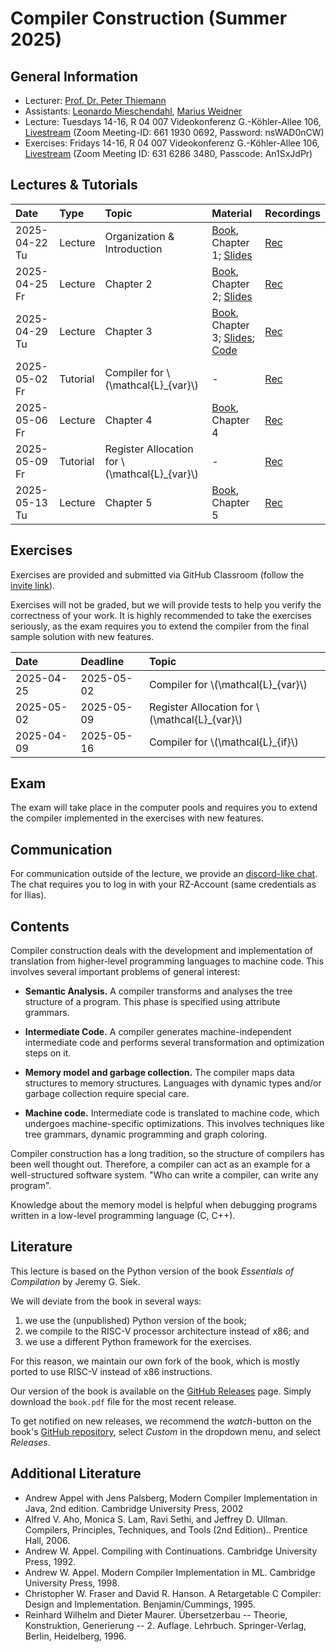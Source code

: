 # Compiler Construction (Summer 2025)

## General Information

- Lecturer: [Prof. Dr. Peter Thiemann](/team/thiemann.md)
- Assistants: [Leonardo Mieschendahl](/team/mieschendahl.md), [Marius Weidner](/team/weidner.md)
- Lecture: Tuesdays 14-16, R 04 007 Videokonferenz G.-Köhler-Allee 106, [Livestream][zoom1] (Zoom Meeting-ID: 661 1930 0692, Password: nsWAD0nCW)
- Exercises: Fridays 14-16, R 04 007 Videokonferenz G.-Köhler-Allee 106, [Livestream][zoom2] (Zoom Meeting ID: 631 6286 3480, Passcode: An1SxJdPr)

[zoom1]: https://uni-freiburg.zoom-x.de/j/66119300692?pwd=4it8s1KQ6T7LBSaZkSk2bYarBR7Zl5.1
[zoom2]: https://uni-freiburg.zoom-x.de/j/63162863480?pwd=NQoZk82SvNbFqDtJQVyEvbvMfLBNnG.1

## Lectures & Tutorials

| Date | Type | Topic | Material | Recordings 
|:-----|:-----|:-----|:-----|:-----|
| 2025-04-22 Tu | Lecture | Organization & Introduction | [Book][book], Chapter 1; [Slides][lec01-slides] | [Rec][lec01-rec] |
| 2025-04-25 Fr | Lecture | Chapter 2 | [Book][book], Chapter 2; [Slides][lec02-slides] | [Rec][lec02-rec] |
| 2025-04-29 Tu | Lecture | Chapter 3 | [Book][book], Chapter 3; [Slides][lec03-slides]; [Code][lec03-code] | [Rec][lec03-rec] |
| 2025-05-02 Fr | Tutorial | Compiler for \\(\mathcal{L}_{var}\\) | - | [Rec][tut01-rec] |
| 2025-05-06 Fr | Lecture | Chapter 4 |  [Book][book], Chapter 4 | [Rec][lec04-rec] |
| 2025-05-09 Fr | Tutorial | Register Allocation for \\(\mathcal{L}_{var}\\) | - | [Rec][tut02-rec] |
| 2025-05-13 Tu | Lecture | Chapter 5 |  [Book][book], Chapter 5 | [Rec][lec05-rec] |

[lec01-slides]: cc/slides/01-intro.pdf
[lec01-rec]: http://archive.informatik.uni-freiburg.de/courses/proglang/2025-SS-Compilers/2025-04-22-lecture-1.mp4
[lec02-slides]: cc/slides/20250425-slides.pdf
[lec02-rec]: http://archive.informatik.uni-freiburg.de/courses/proglang/2025-SS-Compilers/2025-04-25-lecture-1.mp4
[lec03-code]: cc/material/chapter3.zip
[lec03-slides]: cc/slides/20250429-slides.pdf
[lec03-rec]: http://archive.informatik.uni-freiburg.de/courses/proglang/2025-SS-Compilers/2025-04-29-lecture-1.mp4
[lec04-rec]: http://archive.informatik.uni-freiburg.de/courses/proglang/2025-SS-Compilers/2025-05-06-lecture-1.mp4
[lec05-rec]: http://archive.informatik.uni-freiburg.de/courses/proglang/2025-SS-Compilers/2025-05-13-lecture-1.mp4
[tut01-rec]: http://archive.informatik.uni-freiburg.de/courses/proglang/2025-SS-Compilers/2025-05-02-tutorial.mp4
[tut02-rec]: http://archive.informatik.uni-freiburg.de/courses/proglang/2025-SS-Compilers/2025-05-09-tutorial.mp4

## Exercises

Exercises are provided and submitted via GitHub Classroom (follow the [invite link](https://classroom.github.com/a/N58OPy1R)).

Exercises will not be graded, but we will provide tests to
help you verify the correctness of your work. It is highly recommended
to take the exercises seriously, as the exam requires you to extend
the compiler from the final sample solution with new features.

| Date | Deadline | Topic |
|:-----|:-----|:-----|
| 2025-04-25 | 2025-05-02 | Compiler for \\(\mathcal{L}_{var}\\) |
| 2025-05-02 | 2025-05-09 | Register Allocation for \\(\mathcal{L}_{var}\\) |
| 2025-04-09 | 2025-05-16 | Compiler for \\(\mathcal{L}_{if}\\) |

## Exam

The exam will take place in the computer pools and requires you to
extend the compiler implemented in the exercises with new features.

## Communication

For communication outside of the lecture, we provide an 
[discord-like chat](https://chat.laurel.informatik.uni-freiburg.de/invite/WRjCqL).
The chat requires you to log in with your RZ-Account (same credentials as for Ilias).

## Contents

Compiler construction deals with the development and implementation of
translation from higher-level programming languages to machine
code. This involves several important problems of general interest:

- **Semantic Analysis.**
  A compiler transforms and analyses the tree structure of a
  program. This phase is specified using attribute grammars.

- **Intermediate Code.**
  A compiler generates machine-independent intermediate code and
  performs several transformation and optimization steps on it.

- **Memory model and garbage collection.**
  The compiler maps data structures to memory structures. Languages
  with dynamic types and/or garbage collection require special care.

- **Machine code.**
  Intermediate code is translated to machine code, which undergoes
  machine-specific optimizations. This involves techniques like tree
  grammars, dynamic programming and graph coloring.

Compiler construction has a long tradition, so the structure of
compilers has been well thought out. Therefore, a compiler can act as
an example for a well-structured software system. "Who can write a
compiler, can write any program".

Knowledge about the memory model is helpful when debugging programs
written in a low-level programming language (C, C++).

## Literature
This lecture is based on the Python version of the book *Essentials of Compilation*
by Jeremy G. Siek.

We will deviate from the book in several ways:
1. we use the (unpublished) Python version of the book;
2. we compile to the RISC-V processor architecture instead of x86; and
3. we use a different Python framework for the exercises.

For this reason, we maintain our own fork of the book, which is mostly
ported to use RISC-V instead of x86 instructions.

Our version of the book is available on the [GitHub Releases][book]
page. Simply download the `book.pdf` file for the most recent release.

To get notified on new releases, we recommend the *watch*-button on the
book's [GitHub repository](https://github.com/CC-Uni-Freiburg/Essentials-of-Compilation),
select *Custom* in the dropdown menu, and select *Releases*.

[book]: https://github.com/CC-Uni-Freiburg/Essentials-of-Compilation/releases

## Additional Literature
- Andrew Appel with Jens Palsberg, Modern Compiler Implementation in Java, 2nd edition. Cambridge University Press, 2002
- Alfred V. Aho, Monica S. Lam, Ravi Sethi, and Jeffrey D. Ullman. Compilers, Principles, Techniques, and Tools (2nd Edition).. Prentice Hall, 2006.
- Andrew W. Appel. Compiling with Continuations. Cambridge University Press, 1992.
- Andrew W. Appel. Modern Compiler Implementation in ML. Cambridge University Press, 1998.
- Christopher W. Fraser and David R. Hanson. A Retargetable C Compiler: Design and Implementation. Benjamin/Cummings, 1995.
- Reinhard Wilhelm and Dieter Maurer. Übersetzerbau -- Theorie, Konstruktion, Generierung -- 2. Auflage. Lehrbuch. Springer-Verlag, Berlin, Heidelberg, 1996.
